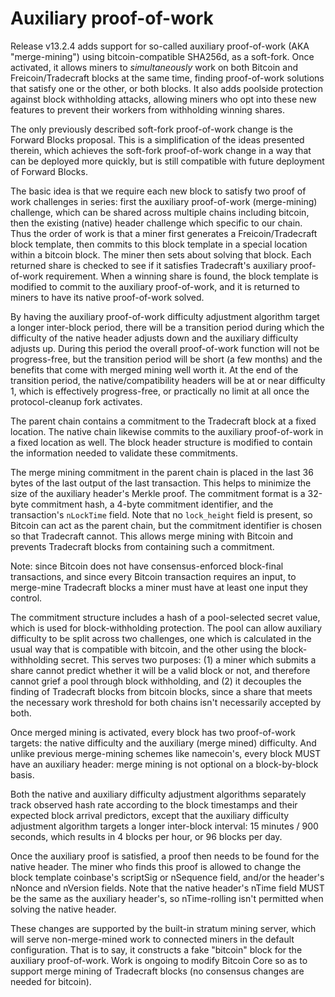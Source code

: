 Auxiliary proof-of-work
=======================

Release v13.2.4 adds support for so-called auxiliary proof-of-work (AKA "merge-mining") using bitcoin-compatible SHA256d, as a soft-fork.  Once activated, it allows miners to *simultaneously* work on both Bitcoin and Freicoin/Tradecraft blocks at the same time, finding proof-of-work solutions that satisfy one or the other, or both blocks.  It also adds poolside protection against block withholding attacks, allowing miners who opt into these new features to prevent their workers from withholding winning shares.

The only previously described soft-fork proof-of-work change is the Forward Blocks proposal.  This is a simplification of the ideas presented therein, which achieves the soft-fork proof-of-work change in a way that can be deployed more quickly, but is still compatible with future deployment of Forward Blocks.

The basic idea is that we require each new block to satisfy two proof of work challenges in series: first the auxiliary proof-of-work (merge-mining) challenge, which can be shared across multiple chains including bitcoin, then the existing (native) header challenge which specific to our chain.  Thus the order of work is that a miner first generates a Freicoin/Tradecraft block template, then commits to this block template in a special location within a bitcoin block.  The miner then sets about solving that block.  Each returned share is checked to see if it satisfies Tradecraft's auxiliary proof-of-work requirement.  When a winning share is found, the block template is modified to commit to the auxiliary proof-of-work, and it is returned to miners to have its native proof-of-work solved.

By having the auxiliary proof-of-work difficulty adjustment algorithm target a longer inter-block period, there will be a transition period during which the difficulty of the native header adjusts down and the auxiliary difficulty adjusts up.  During this period the overall proof-of-work function will not be progress-free, but the transition period will be short (a few months) and the benefits that come with merged mining well worth it.  At the end of the transition period, the native/compatibility headers will be at or near difficulty 1, which is effectively progress-free, or practically no limit at all once the protocol-cleanup fork activates.

The parent chain contains a commitment to the Tradecraft block at a fixed location.  The native chain likewise commits to the auxiliary proof-of-work in a fixed location as well.  The block header structure is modified to contain the information needed to validate these commitments.

The merge mining commitment in the parent chain is placed in the last 36 bytes of the last output of the last transaction.  This helps to minimize the size of the auxiliary header's Merkle proof.  The commitment format is a 32-byte commitment hash, a 4-byte commitment identifier, and the transaction's `nLockTime` field.  Note that no `lock_height` field is present, so Bitcoin can act as the parent chain, but the commitment identifier is chosen so that Tradecraft cannot.  This allows merge mining with Bitcoin and prevents Tradecraft blocks from containing such a commitment.

Note: since Bitcoin does not have consensus-enforced block-final transactions, and since every Bitcoin transaction requires an input, to merge-mine Tradecraft blocks a miner must have at least one input they control.

The commitment structure includes a hash of a pool-selected secret value, which is used for block-withholding protection.  The pool can allow auxiliary difficulty to be split across two challenges, one which is calculated in the usual way that is compatible with bitcoin, and the other using the block-withholding secret.  This serves two purposes: (1) a miner which submits a share cannot predict whether it will be a valid block or not, and therefore cannot grief a pool through block withholding, and (2) it decouples the finding of Tradecraft blocks from bitcoin blocks, since a share that meets the necessary work threshold for both chains isn't necessarily accepted by both.

Once merged mining is activated, every block has two proof-of-work targets: the native difficulty and the auxiliary (merge mined) difficulty.  And unlike previous merge-mining schemes like namecoin's, every block MUST have an auxiliary header: merge mining is not optional on a block-by-block basis.

Both the native and auxiliary difficulty adjustment algorithms separately track observed hash rate according to the block timestamps and their expected block arrival predictors, except that the auxiliary difficulty adjustment algorithm targets a longer inter-block interval: 15 minutes / 900 seconds, which results in 4 blocks per hour, or 96 blocks per day.

Once the auxiliary proof is satisfied, a proof then needs to be found for the native header.  The miner who finds this proof is allowed to change the block template coinbase's scriptSig or nSequence field, and/or the header's nNonce and nVersion fields.  Note that the native header's nTime field MUST be the same as the auxiliary header's, so nTime-rolling isn't permitted when solving the native header.

These changes are supported by the built-in stratum mining server, which will serve non-merge-mined work to connected miners in the default configuration.  That is to say, it constructs a fake "bitcoin" block for the auxiliary proof-of-work.  Work is ongoing to modify Bitcoin Core so as to support merge mining of Tradecraft blocks (no consensus changes are needed for bitcoin).
